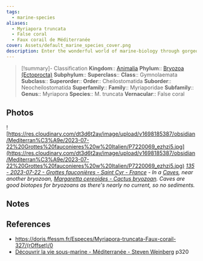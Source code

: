 ```yaml
---
tags:
  - marine-species
aliases:
  - Myriapora truncata
  - False coral
  - Faux corail de Méditerranée
cover: Assets/default_marine_species_cover.png
description: Enter the wonderful world of marine-biology through gorgeous underwater pictures of marine animals. Bryozoa are colonies of animals and is commonly called moss-animal. It's marine-only phylum.
---
```

> [!summary]- Classification
**Kingdom**:: [Animalia](Animalia.md)
**Phylum**:: [Bryozoa (Ectoprocta)](Bryozoa%20(Ectoprocta).md)
**Subphylum**::
**Superclass**::
**Class**:: Gymnolaemata
**Subclass**::
**Superorder**::
**Order**:: Cheilostomatida
**Suborder**:: Neocheilostomatida
**Superfamily**::
**Family**:: Myriaporidae
**Subfamily**::
**Genus**:: Myriapora
**Species**:: M. truncata
**Vernacular**:: False coral

## Photos
![https://res.cloudinary.com/dt3d6t2ay/image/upload/v1698185387/obsidian/Mediterran%C3%A9e/2023-07-22%20Grottes%20fauconieres%20w%20Italien/P7220069_ezhzi5.jpg](https://res.cloudinary.com/dt3d6t2ay/image/upload/v1698185387/obsidian/Mediterran%C3%A9e/2023-07-22%20Grottes%20fauconieres%20w%20Italien/P7220069_ezhzi5.jpg)
*[135 - 2023-07-22 - Grottes fauconières - Saint Cyr - France](135%20-%202023-07-22%20-%20Grottes%20fauconières%20-%20Saint%20Cyr%20-%20France.md) - In a [Caves](Caves.md), near another bryozoan, [Margaretta cereoides - Cactus bryozoan](Margaretta%20cereoides%20-%20Cactus%20bryozoan.md). Caves are good biotopes for bryozoans as there's nearly no current, so no sediments.*

## Notes

## References
- https://doris.ffessm.fr/Especes/Myriapora-truncata-Faux-corail-327/(rOffset)/0
- [Découvrir la vie sous-marine - Méditerranée - Steven Weinberg](Découvrir%20la%20vie%20sous-marine%20-%20Méditerranée%20-%20Steven%20Weinberg.md) p320